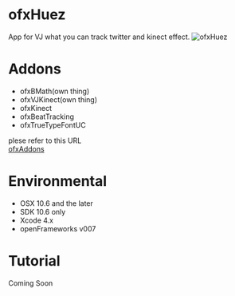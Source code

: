 ofxHuez
=======

App for VJ what you can track twitter and kinect effect.
![ofxHuez](http://25.media.tumblr.com/5d72808c0b6c93392f2e0f17613b58e2/tumblr_myvjgeBmz61rtc945o1_1280.png)

Addons
======
* ofxBMath(own thing)
* ofxVJKinect(own thing)
* ofxKinect
* ofxBeatTracking
* ofxTrueTypeFontUC

plese refer to this URL  
[ofxAddons](http://ofxaddons.com/)

Environmental
=============
* OSX 10.6 and the later
* SDK 10.6 only
* Xcode 4.x
* openFrameworks v007  

Tutorial
========
Coming Soon
